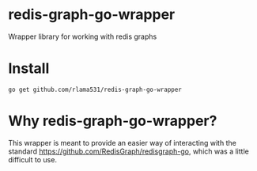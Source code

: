 # redis-graph-go-wrapper
Wrapper library for working with redis graphs

# Install 
`go get github.com/rlama531/redis-graph-go-wrapper`

# Why redis-graph-go-wrapper? 
This wrapper is meant to provide an easier way of interacting with the standard https://github.com/RedisGraph/redisgraph-go, which was a little difficult to use. 